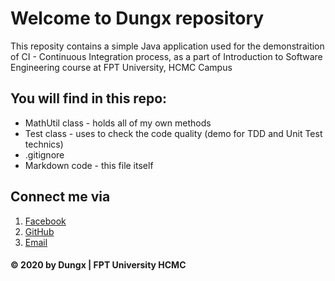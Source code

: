 # Welcome to Dungx repository
This reposity contains a simple Java application used for the demonstraition of CI - Continuous Integration process, as a part of Introduction to Software Engineering course at FPT University, HCMC Campus

## You will find in this repo:
* MathUtil class - holds all of my own methods
* Test class - uses to check the code quality (demo for TDD and Unit Test technics)
* .gitignore
* Markdown code - this file itself

## Connect me via
1. [Facebook](https://www.facebook.com/snowydays2698)
2. [GitHub](https://github.com/junx182)
3. [Email](evil.devilsses@gmail.com)

#### ©  2020 by Dungx | FPT University HCMC